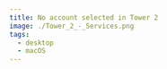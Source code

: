 ```yaml
---
title: No account selected in Tower 2
image: ./Tower_2_-_Services.png
tags:
  - desktop
  - macOS
---
```

